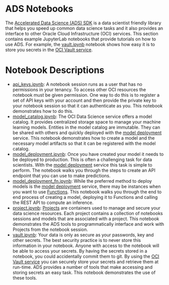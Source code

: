 ADS Notebooks
=============

The [Accelerated Data Science (ADS) SDK](https://docs.oracle.com/en-us/iaas/tools/ads-sdk/latest/index.html) is a data scientist friendly library that helps you speed up common data science tasks and it also provides an interface to other Oracle Cloud Infrastructure (OCI) services. This section contains example JupyterLab notebooks that provide tutorials on how to use ADS. For example, the [vault.ipynb](./ads_notebooks/vault.ipynb) notebook shows how easy it is to store you secrets in the [OCI Vault service](https://docs.oracle.com/en-us/iaas/Content/KeyManagement/Concepts/keyoverview.htm).

# Notebook Descriptions

* [api_keys.ipynb](api_keys.ipynb): A notebook session runs as a user that has no permissions in your tenancy. To access other OCI resources the notebook must be given permission. One way to do this is to register a set of API keys with your account and then provide the private key to your notebook session so that it can authenticate as you. This notebook demonstrates how to do this.
* [model_catalog.ipynb](model_catalog.ipynb): The OCI Data Science service offers a model catalog. It provides centralized storage space to manage your machine learning models. Entities in the model catalog are immutable. They can be shared with others and quickly deployed with the [model deployment](https://docs.content.oci.oracleiaas.com/en-us/iaas/data-science/using/model-dep-about.htm) service. This notebook demonstrates how to create a model and the necessary model artifacts so that it can be registered with the model catalog.
* [model_deployment.ipynb](model_deployment.ipynb): Once you have created your model it needs to be deployed to production. This is often a challenging task for data scientists. With the [model deployment](https://docs.content.oci.oracleiaas.com/en-us/iaas/data-science/using/model-dep-about.htm) service this task is simple to perform. The notebook walks you through the steps to create an API endpoint that you can use to make predictions.
* [model_deployment_fn.ipynb](model_deployment_fn.ipynb): While the preferred method to deploy models is the [model deployment](https://docs.content.oci.oracleiaas.com/en-us/iaas/data-science/using/model-dep-about.htm) service, there may be instances when you want to use [Functions](https://docs.oracle.com/en-us/iaas/Content/Functions/home.htm). This notebook walks you through the end to end process of creating a model, deploying it to Functions and calling the REST API to compute an inference.
* [project.ipynb](project.ipynb): [Projects](https://docs.oracle.com/en-us/iaas/data-science/using/manage-projects.htm) are containers used to manage and secure your data science resources. Each project contains a collection of notebooks sessions and models that are associated with a project. This notebook demonstrates the ADS tools to programmatically interface and work with Projects from the notebook session.
* [vault.ipynb](vault.ipynb): Your data is only as secure as your passwords, key and other secrets. The best security practice is to never store this information in your notebook. Anyone with access to the notebook will be able to access your secrets. By having the secrets stored in a notebook, you could accidentally commit them to git. By using the [OCI Vault service](https://docs.oracle.com/en-us/iaas/Content/KeyManagement/Concepts/keyoverview.htm) you can securely store your secrets and retrieve them at run-time. ADS provides a number of tools that make accessing and storing secrets an easy task. This notebook demonstrates the use of these tools.

